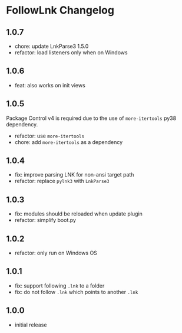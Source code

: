 # FollowLnk Changelog

## 1.0.7

- chore: update LnkParse3 1.5.0
- refactor: load listeners only when on Windows

## 1.0.6

- feat: also works on init views

## 1.0.5

Package Control v4 is required due to the use of `more-itertools` py38 dependency.

- refactor: use `more-itertools`
- chore: add `more-itertools` as a dependency

## 1.0.4

- fix: improve parsing LNK for non-ansi target path
- refactor: replace `pylnk3` with `LnkParse3`

## 1.0.3

- fix: modules should be reloaded when update plugin
- refactor: simplify boot.py

## 1.0.2

- refactor: only run on Windows OS

## 1.0.1

- fix: support following `.lnk` to a folder
- fix: do not follow `.lnk` which points to another `.lnk`

## 1.0.0

- initial release
